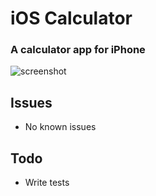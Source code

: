 # iOS Calculator

### A calculator app for iPhone

![screenshot](http://i.imgur.com/YRShTRq.png)

## Issues

* No known issues

## Todo

* Write tests
